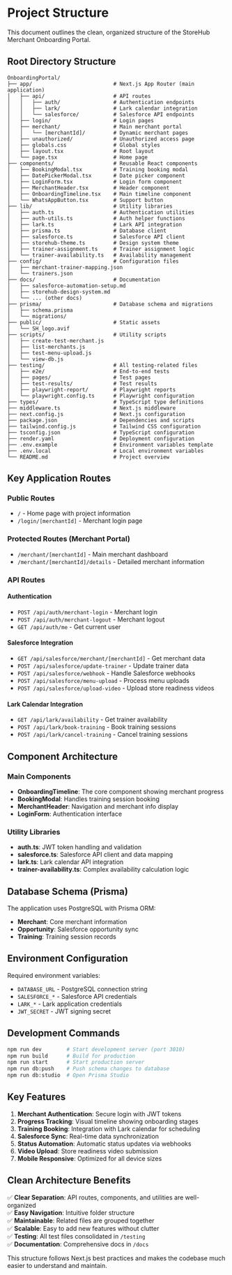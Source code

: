 # Project Structure

This document outlines the clean, organized structure of the StoreHub Merchant Onboarding Portal.

## Root Directory Structure

```
OnboardingPortal/
├── app/                          # Next.js App Router (main application)
│   ├── api/                      # API routes
│   │   ├── auth/                 # Authentication endpoints
│   │   ├── lark/                 # Lark calendar integration
│   │   └── salesforce/           # Salesforce API endpoints
│   ├── login/                    # Login pages
│   ├── merchant/                 # Main merchant portal
│   │   └── [merchantId]/         # Dynamic merchant pages
│   ├── unauthorized/             # Unauthorized access page
│   ├── globals.css               # Global styles
│   ├── layout.tsx                # Root layout
│   └── page.tsx                  # Home page
├── components/                   # Reusable React components
│   ├── BookingModal.tsx          # Training booking modal
│   ├── DatePickerModal.tsx       # Date picker component
│   ├── LoginForm.tsx             # Login form component
│   ├── MerchantHeader.tsx        # Header component
│   ├── OnboardingTimeline.tsx    # Main timeline component
│   └── WhatsAppButton.tsx        # Support button
├── lib/                          # Utility libraries
│   ├── auth.ts                   # Authentication utilities
│   ├── auth-utils.ts             # Auth helper functions
│   ├── lark.ts                   # Lark API integration
│   ├── prisma.ts                 # Database client
│   ├── salesforce.ts             # Salesforce API client
│   ├── storehub-theme.ts         # Design system theme
│   ├── trainer-assignment.ts     # Trainer assignment logic
│   └── trainer-availability.ts   # Availability management
├── config/                       # Configuration files
│   ├── merchant-trainer-mapping.json
│   └── trainers.json
├── docs/                         # Documentation
│   ├── salesforce-automation-setup.md
│   ├── storehub-design-system.md
│   └── ... (other docs)
├── prisma/                       # Database schema and migrations
│   ├── schema.prisma
│   └── migrations/
├── public/                       # Static assets
│   └── SH_logo.avif
├── scripts/                      # Utility scripts
│   ├── create-test-merchant.js
│   ├── list-merchants.js
│   ├── test-menu-upload.js
│   └── view-db.js
├── testing/                      # All testing-related files
│   ├── e2e/                      # End-to-end tests
│   ├── pages/                    # Test pages
│   ├── test-results/             # Test results
│   ├── playwright-report/        # Playwright reports
│   └── playwright.config.ts      # Playwright configuration
├── types/                        # TypeScript type definitions
├── middleware.ts                 # Next.js middleware
├── next.config.js                # Next.js configuration
├── package.json                  # Dependencies and scripts
├── tailwind.config.js            # Tailwind CSS configuration
├── tsconfig.json                 # TypeScript configuration
├── render.yaml                   # Deployment configuration
├── .env.example                  # Environment variables template
├── .env.local                    # Local environment variables
└── README.md                     # Project overview
```

## Key Application Routes

### Public Routes
- `/` - Home page with project information
- `/login/[merchantId]` - Merchant login page

### Protected Routes (Merchant Portal)
- `/merchant/[merchantId]` - Main merchant dashboard
- `/merchant/[merchantId]/details` - Detailed merchant information

### API Routes

#### Authentication
- `POST /api/auth/merchant-login` - Merchant login
- `POST /api/auth/merchant-logout` - Merchant logout  
- `GET /api/auth/me` - Get current user

#### Salesforce Integration
- `GET /api/salesforce/merchant/[merchantId]` - Get merchant data
- `POST /api/salesforce/update-trainer` - Update trainer data
- `POST /api/salesforce/webhook` - Handle Salesforce webhooks
- `POST /api/salesforce/menu-upload` - Process menu uploads
- `POST /api/salesforce/upload-video` - Upload store readiness videos

#### Lark Calendar Integration  
- `GET /api/lark/availability` - Get trainer availability
- `POST /api/lark/book-training` - Book training sessions
- `POST /api/lark/cancel-training` - Cancel training sessions

## Component Architecture

### Main Components
- **OnboardingTimeline**: The core component showing merchant progress
- **BookingModal**: Handles training session booking
- **MerchantHeader**: Navigation and merchant info display
- **LoginForm**: Authentication interface

### Utility Libraries
- **auth.ts**: JWT token handling and validation
- **salesforce.ts**: Salesforce API client and data mapping
- **lark.ts**: Lark calendar API integration
- **trainer-availability.ts**: Complex availability calculation logic

## Database Schema (Prisma)

The application uses PostgreSQL with Prisma ORM:
- **Merchant**: Core merchant information
- **Opportunity**: Salesforce opportunity sync
- **Training**: Training session records

## Environment Configuration

Required environment variables:
- `DATABASE_URL` - PostgreSQL connection string
- `SALESFORCE_*` - Salesforce API credentials
- `LARK_*` - Lark application credentials
- `JWT_SECRET` - JWT signing secret

## Development Commands

```bash
npm run dev        # Start development server (port 3010)
npm run build      # Build for production
npm run start      # Start production server
npm run db:push    # Push schema changes to database
npm run db:studio  # Open Prisma Studio
```

## Key Features

1. **Merchant Authentication**: Secure login with JWT tokens
2. **Progress Tracking**: Visual timeline showing onboarding stages
3. **Training Booking**: Integration with Lark calendar for scheduling
4. **Salesforce Sync**: Real-time data synchronization
5. **Status Automation**: Automatic status updates via webhooks
6. **Video Upload**: Store readiness video submission
7. **Mobile Responsive**: Optimized for all device sizes

## Clean Architecture Benefits

✅ **Clear Separation**: API routes, components, and utilities are well-organized  
✅ **Easy Navigation**: Intuitive folder structure  
✅ **Maintainable**: Related files are grouped together  
✅ **Scalable**: Easy to add new features without clutter  
✅ **Testing**: All test files consolidated in `/testing`  
✅ **Documentation**: Comprehensive docs in `/docs`  

This structure follows Next.js best practices and makes the codebase much easier to understand and maintain.